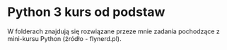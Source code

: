 # Python 3 kurs od podstaw
W folderach znajdują się rozwiązane przeze mnie zadania pochodzące z mini-kursu Python (źródło - flynerd.pl).
